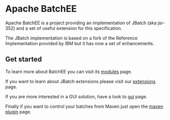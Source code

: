 <!---
Licensed to the Apache Software Foundation (ASF) under one
or more contributor license agreements.  See the NOTICE file
distributed with this work for additional information
regarding copyright ownership.  The ASF licenses this file
to you under the Apache License, Version 2.0 (the
"License"); you may not use this file except in compliance
with the License.  You may obtain a copy of the License at

  http://www.apache.org/licenses/LICENSE-2.0

Unless required by applicable law or agreed to in writing,
software distributed under the License is distributed on an
"AS IS" BASIS, WITHOUT WARRANTIES OR CONDITIONS OF ANY
KIND, either express or implied.  See the License for the
specific language governing permissions and limitations
under the License.
-->
# Apache BatchEE

Apache BatchEE is a project providing an implementation of JBatch (aka jsr-352) and a set of useful extension
for this specification.

The JBatch implementation is based on a fork of the Reference Implementation provided by IBM but it has now a
set of enhancements.

## Get started

To learn more about BatchEE you can visit its [modules](./modules.html) page.

If you want to learn about JBatch extensions please visit our [extensions](./extensions.html) page.

If you are more interested in a GUI solution, have a look to [gui](./gui.html) page.

Finally if you want to control your batches from Maven just open the [maven plugin](./maven.html) page.
